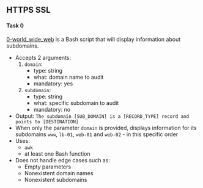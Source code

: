 ## HTTPS SSL

#### Task 0
[0-world_wide_web](0-world_wide_web) is a Bash script that will display information about subdomains.
- Accepts 2 arguments:
	1. `domain`:
		- type: string
		- what: domain name to audit
		- mandatory: yes
	2. `subdomain`:
		- type: string
		- what: specific subdomain to audit
		- mandatory: no
- Output: `The subdomain [SUB_DOMAIN] is a [RECORD_TYPE] record and points to [DESTINATION]`
- When only the parameter `domain` is provided, displays information for its subdomains `www`, `lb-01`, `web-01` and `web-02` - in this specific order
- Uses:
	- `awk`
	- at least one Bash function
- Does not handle edge cases such as:
	- Empty parameters
	- Nonexistent domain names
	- Nonexistent subdomains
